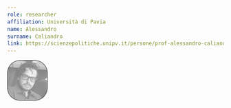 ```yaml
---
role: researcher
affiliation: Università di Pavia
name: Alessandro
surname: Caliandro
link: https://scienzepolitiche.unipv.it/persone/prof-alessandro-caliandro/
---
```


![{name} {surname}](./profile.jpg)